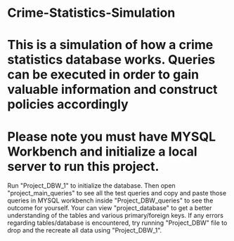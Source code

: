 # Crime-Statistics-Simulation
# This is a simulation of how a crime statistics database works. Queries can be executed in order to gain valuable information and construct policies accordingly
# Please note you must have MYSQL Workbench and initialize a local server to run this project.
Run "Project_DBW_1" to initialize the database.
Then open "project_main_queries" to see all the test queries and copy and paste those queries in MYSQL workbench inside "Project_DBW_queries" to see the outcome for yourself. 
Your can view "project_database" to get a better understanding of the tables and various primary/foreign keys.
If any errors regarding tables/database is encountered, try running "Project_DBW" file to drop and the recreate all data using "Project_DBW_1".
